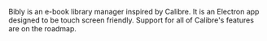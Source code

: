 Bibly is an e-book library manager inspired by Calibre. It is an Electron app designed to be touch screen friendly. Support for all of Calibre's features are on the roadmap.
